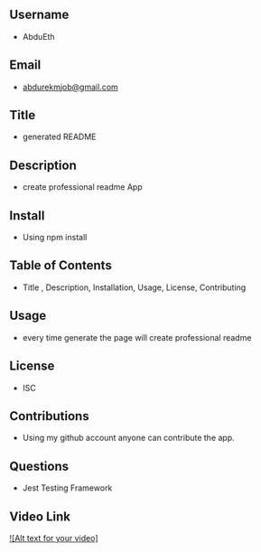 
## Username
  - AbduEth
## Email
  - abdurekmjob@gmail.com
## Title
  - generated README
## Description
  - create professional readme App
## Install
  - Using npm install
## Table of Contents
  - Title , Description, Installation, Usage, License, Contributing
## Usage
  - every time generate the page will create professional readme
## License
  - ISC
## Contributions
  - Using my github account anyone can contribute the app.
## Questions
  - Jest  Testing Framework
## Video Link
[![Alt text for your video]](https://drive.google.com/file/d/1pVWR7ibRRIL5QVacQggfJXOpBrzTZ9Jm/preview "Put hover text here!")
